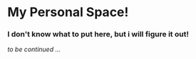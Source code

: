 # My Personal Space!

### I don't know what to put here, but i will figure it out!



_to be continued ..._

 
